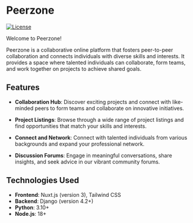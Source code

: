 # Peerzone

[![License](https://img.shields.io/badge/License-MIT-blue.svg)](https://opensource.org/licenses/MIT)

Welcome to Peerzone! 

Peerzone is a collaborative online platform that fosters peer-to-peer collaboration and connects individuals with diverse skills and interests. It provides a space where talented individuals can collaborate, form teams, and work together on projects to achieve shared goals.

## Features

- **Collaboration Hub**: Discover exciting projects and connect with like-minded peers to form teams and collaborate on innovative initiatives.

- **Project Listings**: Browse through a wide range of project listings and find opportunities that match your skills and interests.

- **Connect and Network**: Connect with talented individuals from various backgrounds and expand your professional network.

- **Discussion Forums**: Engage in meaningful conversations, share insights, and seek advice in our vibrant community forums.

## Technologies Used

- **Frontend**: Nuxt.js (version 3), Tailwind CSS
- **Backend**: Django (version 4.2+)
- **Python**: 3.10+
- **Node.js**: 18+
